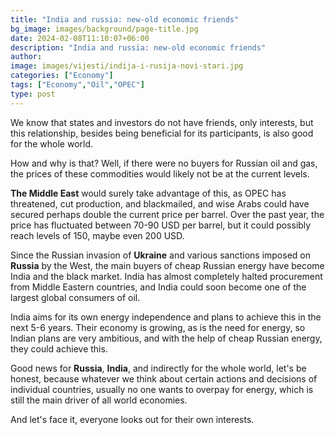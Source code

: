 ```yaml
---
title: "India and russia: new-old economic friends"
bg_image: images/background/page-title.jpg
date: 2024-02-08T11:10:07+06:00
description: "India and russia: new-old economic friends"
author: 
image: images/vijesti/indija-i-rusija-novi-stari.jpg
categories: ["Economy"]
tags: ["Economy","Oil","OPEC"]
type: post
---
```

We know that states and investors do not have friends, only interests, but this relationship, besides being beneficial for its participants, is also good for the whole world.

How and why is that? Well, if there were no buyers for Russian oil and gas, the prices of these commodities would likely not be at the current levels.

**The Middle East** would surely take advantage of this, as OPEC has threatened, cut production, and blackmailed, and wise Arabs could have secured perhaps double the current price per barrel. Over the past year, the price has fluctuated between 70-90 USD per barrel, but it could possibly reach levels of 150, maybe even 200 USD.

Since the Russian invasion of **Ukraine** and various sanctions imposed on **Russia** by the West, the main buyers of cheap Russian energy have become India and the black market. India has almost completely halted procurement from Middle Eastern countries, and India could soon become one of the largest global consumers of oil.

India aims for its own energy independence and plans to achieve this in the next 5-6 years. Their economy is growing, as is the need for energy, so Indian plans are very ambitious, and with the help of cheap Russian energy, they could achieve this.

Good news for **Russia**, **India**, and indirectly for the whole world, let's be honest, because whatever we think about certain actions and decisions of individual countries, usually no one wants to overpay for energy, which is still the main driver of all world economies.

And let's face it, everyone looks out for their own interests.
